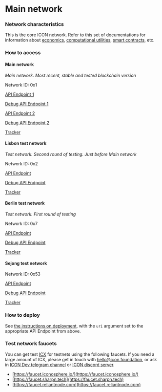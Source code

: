 # Main network

### Network characteristics

This is the core ICON network. Refer to this set of documentations for information about [economics](../../concepts/economics/), [computational utilities](../../concepts/computational-utilities/), [smart contracts](../smart-contracts/), etc.

### How to access

#### Main network

_Main network. Most recent, stable and tested blockchain version_

Network ID: 0x1

[API Endpoint 1](https://ctz.solidwallet.io/api/v3)

[Debug API Endpoint 1](https://ctz.solidwallet.io/api/v3d)

[API Endpoint 2](https://api.icon.community/api/v3)

[Debug API Endpoint 2](https://api.icon.community/api/v3d)

[Tracker](https://tracker.icon.community)

#### Lisbon test network

_Test network. Second round of testing. Just before Main network_

Network ID: 0x2

[API Endpoint](https://lisbon.net.solidwallet.io/api/v3)

[Debug API Endpoint](https://lisbon.net.solidwallet.io/api/v3d)

[Tracker](https://tracker.lisbon.icon.community)

#### Berlin test network

_Test network. First round of testing_

Network ID: 0x7

[API Endpoint](https://berlin.net.solidwallet.io/api/v3)

[Debug API Endpoint](https://berlin.net.solidwallet.io/api/v3d)

[Tracker](https://tracker.berlin.icon.community)

#### Sejong test network

Network ID: 0x53

[API Endpoint](https://sejong.net.solidwallet.io/api/v3)

[Debug API Endpoint](https://sejong.net.solidwallet.io/api/v3d)

[Tracker](https://tracker.sejong.icon.community)

### How to deploy

See [the instructions on deployment](../smart-contracts/deploying-smart-contracts.md), with the `uri` argument set to the appropriate API Endpoint from above.

### Test network faucets

You can get test [ICX](../../concepts/economics/icx.md) for testnets using the following faucets. If you need a large amount of ICX, please get in touch with [hello@icon.foundation](mailto:hello@icon.foundation), or ask in [ICON Dev telegram channel](https://t.me/icondevs) or [ICON discord server](https://discord.com/invite/7a75Hf3cFm).

* [https://faucet.iconosphere.io/](https://faucet.iconosphere.io/)
* [https://faucet.sharpn.tech](https://faucet.sharpn.tech)
* [https://faucet.reliantnode.com](https://faucet.reliantnode.com)
